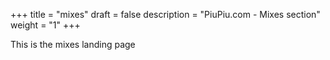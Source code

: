 +++
title = "mixes"
draft = false
description = "PiuPiu.com - Mixes section"
weight = "1"
+++

This is the mixes landing page 